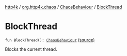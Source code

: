 [http4k](../../index.md) / [org.http4k.chaos](../index.md) / [ChaosBehaviour](index.md) / [BlockThread](./-block-thread.md)

# BlockThread

`fun BlockThread(): `[`ChaosBehaviour`](index.md) [(source)](https://github.com/http4k/http4k/blob/master/http4k-testing-chaos/src/main/kotlin/org/http4k/chaos/ChaosBehaviour.kt#L110)

Blocks the current thread.

